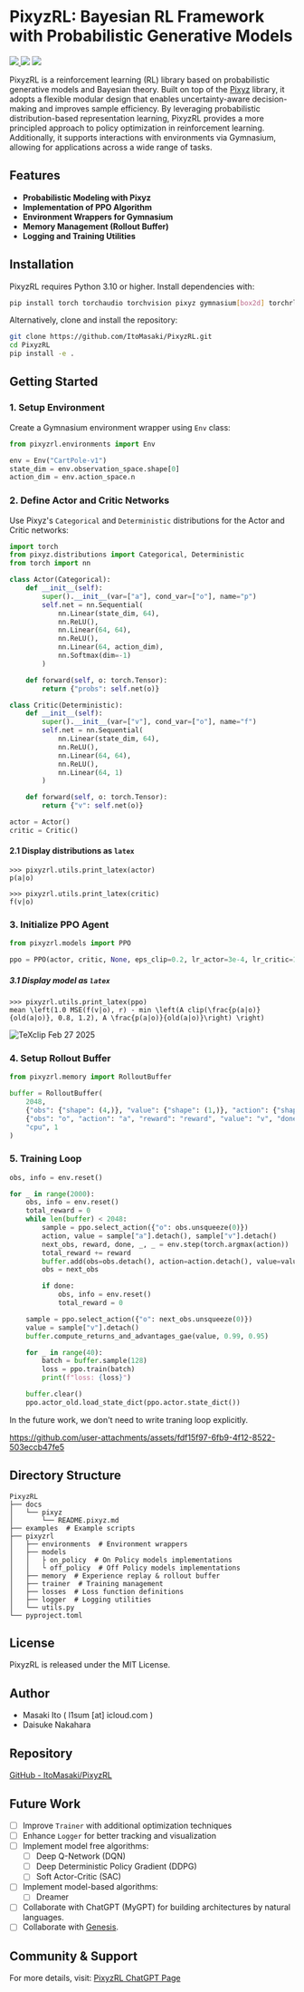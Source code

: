 # PixyzRL: Bayesian RL Framework with Probabilistic Generative Models
<div style="grid">
  <a href="./LICENSE">
    <img src="http://img.shields.io/badge/license-MIT-blue.svg?style=flat">
  </a>
  <img src="https://img.shields.io/badge/pytorch-2.5.1-pytorch.svg?logo=pytorch&style=flat">
  <img src="https://img.shields.io/badge/python-3.10 | 3.11 | 3.12-pytorch.svg?style=flat">
</div>

PixyzRL is a reinforcement learning (RL) library based on probabilistic generative models and Bayesian theory. Built on top of the [Pixyz](https://github.com/masa-su/pixyz/tree/main) library, it adopts a flexible modular design that enables uncertainty-aware decision-making and improves sample efficiency. By leveraging probabilistic distribution-based representation learning, PixyzRL provides a more principled approach to policy optimization in reinforcement learning. Additionally, it supports interactions with environments via Gymnasium, allowing for applications across a wide range of tasks.

## Features

- **Probabilistic Modeling with Pixyz**
- **Implementation of PPO Algorithm**
- **Environment Wrappers for Gymnasium**
- **Memory Management (Rollout Buffer)**
- **Logging and Training Utilities**

## Installation

PixyzRL requires Python 3.10 or higher. Install dependencies with:

```bash
pip install torch torchaudio torchvision pixyz gymnasium[box2d] torchrl
```

Alternatively, clone and install the repository:

```bash
git clone https://github.com/ItoMasaki/PixyzRL.git
cd PixyzRL
pip install -e .
```

## Getting Started

### 1. Setup Environment

Create a Gymnasium environment wrapper using `Env` class:

```python
from pixyzrl.environments import Env

env = Env("CartPole-v1")
state_dim = env.observation_space.shape[0]
action_dim = env.action_space.n
```

### 2. Define Actor and Critic Networks

Use Pixyz's `Categorical` and `Deterministic` distributions for the Actor and Critic networks:

```python
import torch
from pixyz.distributions import Categorical, Deterministic
from torch import nn

class Actor(Categorical):
    def __init__(self):
        super().__init__(var=["a"], cond_var=["o"], name="p")
        self.net = nn.Sequential(
            nn.Linear(state_dim, 64),
            nn.ReLU(),
            nn.Linear(64, 64),
            nn.ReLU(),
            nn.Linear(64, action_dim),
            nn.Softmax(dim=-1)
        )

    def forward(self, o: torch.Tensor):
        return {"probs": self.net(o)}

class Critic(Deterministic):
    def __init__(self):
        super().__init__(var=["v"], cond_var=["o"], name="f")
        self.net = nn.Sequential(
            nn.Linear(state_dim, 64),
            nn.ReLU(),
            nn.Linear(64, 64),
            nn.ReLU(),
            nn.Linear(64, 1)
        )

    def forward(self, o: torch.Tensor):
        return {"v": self.net(o)}

actor = Actor()
critic = Critic()
```

#### 2.1 Display distributions as `latex`

```
>>> pixyzrl.utils.print_latex(actor)
p(a|o)

>>> pixyzrl.utils.print_latex(critic)
f(v|o)
```

### 3. Initialize PPO Agent

```python
from pixyzrl.models import PPO

ppo = PPO(actor, critic, None, eps_clip=0.2, lr_actor=3e-4, lr_critic=1e-3, device="cpu", entropy_coef=0.0, mse_coef=1.0)
```

##### 3.1 Display model as `latex`

```
>>> pixyzrl.utils.print_latex(ppo)
mean \left(1.0 MSE(f(v|o), r) - min \left(A clip(\frac{p(a|o)}{old(a|o)}, 0.8, 1.2), A \frac{p(a|o)}{old(a|o)}\right) \right)
```

![TeXclip Feb 27 2025](https://github.com/user-attachments/assets/2669eacf-bbfa-4a88-a60a-bb0d8196d704)

### 4. Setup Rollout Buffer

```python
from pixyzrl.memory import RolloutBuffer

buffer = RolloutBuffer(
    2048,
    {"obs": {"shape": (4,)}, "value": {"shape": (1,)}, "action": {"shape": (2,)}, "reward": {"shape": (1,)}, "done": {"shape": (1,)}},
    {"obs": "o", "action": "a", "reward": "reward", "value": "v", "done": "d", "returns": "r", "advantages": "A"},
    "cpu", 1
)
```

### 5. Training Loop

```python
obs, info = env.reset()

for _ in range(2000):
    obs, info = env.reset()
    total_reward = 0
    while len(buffer) < 2048:
        sample = ppo.select_action({"o": obs.unsqueeze(0)})
        action, value = sample["a"].detach(), sample["v"].detach()
        next_obs, reward, done, _, _ = env.step(torch.argmax(action))
        total_reward += reward
        buffer.add(obs=obs.detach(), action=action.detach(), value=value.detach(), reward=reward.detach(), done=done.detach())
        obs = next_obs

        if done:
            obs, info = env.reset()
            total_reward = 0

    sample = ppo.select_action({"o": next_obs.unsqueeze(0)})
    value = sample["v"].detach()
    buffer.compute_returns_and_advantages_gae(value, 0.99, 0.95)

    for _ in range(40):
        batch = buffer.sample(128)
        loss = ppo.train(batch)
        print(f"loss: {loss}")

    buffer.clear()
    ppo.actor_old.load_state_dict(ppo.actor.state_dict())
```

In the future work, we don't need to write traning loop explicitly.

https://github.com/user-attachments/assets/fdf15f97-6fb9-4f12-8522-503eccb47fe5

## Directory Structure

```
PixyzRL
├── docs
│   └── pixyz
│       └── README.pixyz.md
├── examples  # Example scripts
├── pixyzrl
│   ├── environments  # Environment wrappers
│   ├── models
│   │   ├ on_policy  # On Policy models implementations
│   │   └ off_policy  # Off Policy models implementations
│   ├── memory  # Experience replay & rollout buffer
│   ├── trainer  # Training management
│   ├── losses  # Loss function definitions
│   ├── logger  # Logging utilities
│   └── utils.py
└── pyproject.toml
```

## License

PixyzRL is released under the MIT License.

## Author

- Masaki Ito ( l1sum [at] icloud.com )
- Daisuke Nakahara

## Repository

[GitHub - ItoMasaki/PixyzRL](https://github.com/ItoMasaki/PixyzRL)

## Future Work

- [ ] Improve `Trainer` with additional optimization techniques
- [ ] Enhance `Logger` for better tracking and visualization
- [ ] Implement model free algorithms:
  - [ ] Deep Q-Network (DQN)
  - [ ] Deep Deterministic Policy Gradient (DDPG)
  - [ ] Soft Actor-Critic (SAC)
- [ ] Implement model-based algorithms:
  - [ ] Dreamer
- [ ] Collaborate with ChatGPT (MyGPT) for building architectures by natural languages.
- [ ] Collaborate with [Genesis](https://genesis-world.readthedocs.io/en/latest/user_guide/overview/what_is_genesis.html).

## Community & Support

For more details, visit:
[PixyzRL ChatGPT Page](https://chatgpt.com/g/g-67b7c36695fc8191aca4cb7420dad17c-pixyzrl)
